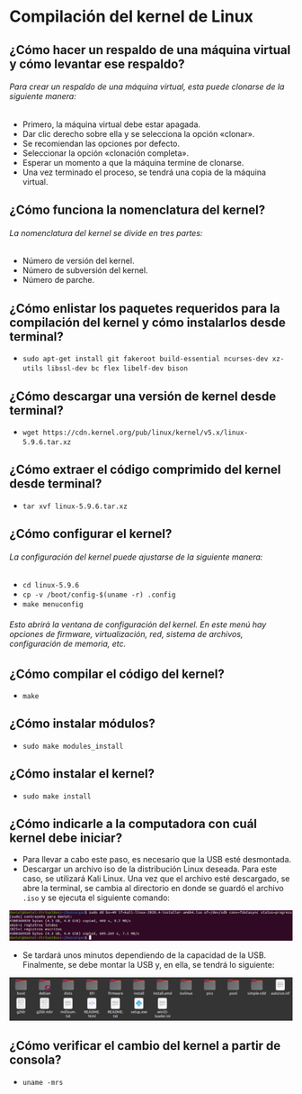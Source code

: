 # Compilación del kernel de Linux

## ¿Cómo hacer un respaldo de una máquina virtual y cómo levantar ese respaldo?
###### Para crear un respaldo de una máquina virtual, esta puede clonarse de la siguiente manera:
* Primero, la máquina virtual debe estar apagada.
* Dar clic derecho sobre ella y se selecciona la opción «clonar».
* Se recomiendan las opciones por defecto.
* Seleccionar la opción «clonación completa».
* Esperar un momento a que la máquina termine de clonarse.
* Una vez terminado el proceso, se tendrá una copia de la máquina virtual.

## ¿Cómo funciona la nomenclatura del kernel?
###### La nomenclatura del kernel se divide en tres partes:
* Número de versión del kernel.
* Número de subversión del kernel.
* Número de parche.

## ¿Cómo enlistar los paquetes requeridos para la compilación del kernel y cómo instalarlos desde terminal?
* `sudo apt-get install git fakeroot build-essential ncurses-dev xz-utils libssl-dev bc flex libelf-dev bison`

## ¿Cómo descargar una versión de kernel desde terminal?
* `wget https://cdn.kernel.org/pub/linux/kernel/v5.x/linux-5.9.6.tar.xz`

## ¿Cómo extraer el código comprimido del kernel desde terminal?
* `tar xvf linux-5.9.6.tar.xz`

## ¿Cómo configurar el kernel?
###### La configuración del kernel puede ajustarse de la siguiente manera:
* `cd linux-5.9.6`
* `cp -v /boot/config-$(uname -r) .config`
* `make menuconfig`
###### Esto abrirá la ventana de configuración del kernel. En este menú hay opciones de firmware, virtualización, red, sistema de archivos, configuración de memoria, etc.

## ¿Cómo compilar el código del kernel?
* `make`

## ¿Cómo instalar módulos?
* `sudo make modules_install`

## ¿Cómo instalar el kernel?
* `sudo make install `

## ¿Cómo indicarle a la computadora con cuál kernel debe iniciar?
* Para llevar a cabo este paso, es necesario que la USB esté desmontada.
* Descargar un archivo iso de la distribución Linux deseada. Para este caso, se utilizará Kali Linux. Una vez que el archivo esté descargado, se abre la terminal, se cambia al directorio en donde se guardó el archivo `.iso` y se ejecuta el siguiente comando:

![alt text](https://github.com/danny-blip/NobleTeam/blob/main/10a.png "10a")

* Se tardará unos minutos dependiendo de la capacidad de la USB. Finalmente, se debe montar la USB y, en ella, se tendrá lo siguiente:

![alt text](https://github.com/danny-blip/NobleTeam/blob/main/10B.png "10b")

## ¿Cómo verificar el cambio del kernel a partir de consola?
* `uname -mrs`
